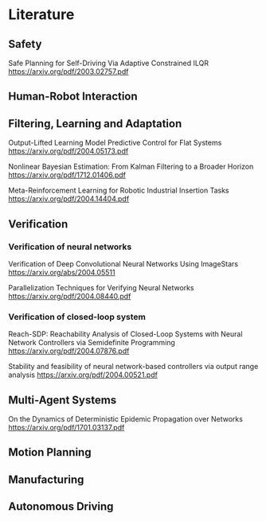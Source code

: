 # Literature

## Safety
Safe Planning for Self-Driving Via Adaptive Constrained ILQR https://arxiv.org/pdf/2003.02757.pdf

## Human-Robot Interaction

## Filtering, Learning and Adaptation
Output-Lifted Learning Model Predictive Control for Flat Systems https://arxiv.org/pdf/2004.05173.pdf

Nonlinear Bayesian Estimation: From Kalman Filtering to a Broader Horizon
https://arxiv.org/pdf/1712.01406.pdf

Meta-Reinforcement Learning for Robotic Industrial Insertion Tasks
https://arxiv.org/pdf/2004.14404.pdf

## Verification
### Verification of neural networks
Verification of Deep Convolutional Neural Networks Using ImageStars https://arxiv.org/abs/2004.05511

Parallelization Techniques for Verifying Neural Networks https://arxiv.org/pdf/2004.08440.pdf

### Verification of closed-loop system
Reach-SDP: Reachability Analysis of Closed-Loop Systems with Neural Network Controllers via Semidefinite Programming https://arxiv.org/pdf/2004.07876.pdf

Stability and feasibility of neural network-based controllers via output range analysis https://arxiv.org/pdf/2004.00521.pdf

## Multi-Agent Systems
On the Dynamics of Deterministic Epidemic Propagation over Networks https://arxiv.org/pdf/1701.03137.pdf

## Motion Planning

## Manufacturing

## Autonomous Driving
